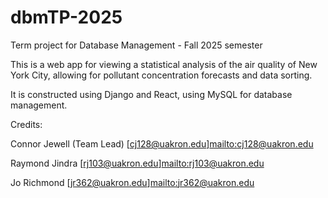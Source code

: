 # dbmTP-2025

Term project for Database Management - Fall 2025 semester



This is a web app for viewing a statistical analysis of the air quality of New York City, allowing for pollutant concentration forecasts and data sorting.

It is constructed using Django and React, using MySQL for database management.



Credits:

Connor Jewell (Team Lead) \[cj128@uakron.edu][mailto:cj128@uakron.edu](mailto:cj128@uakron.edu)


Raymond Jindra \[rj103@uakron.edu][mailto:rj103@uakron.edu](mailto:rj103@uakron.edu)


Jo Richmond \[jr362@uakron.edu][mailto:jr362@uakron.edu](mailto:jr362@uakron.edu)



